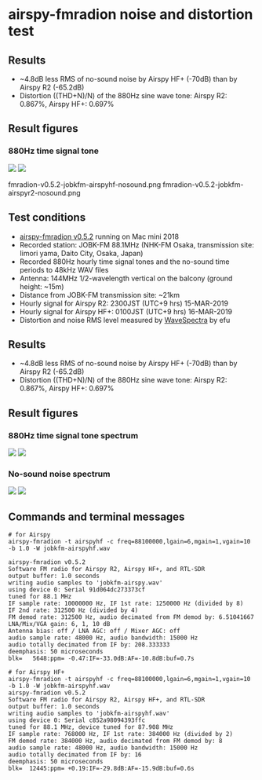# airspy-fmradion noise and distortion test

## Results

* ~4.8dB less RMS of no-sound noise by Airspy HF+ (-70dB) than by Airspy R2 (-65.2dB)
* Distortion ((THD+N)/N) of the 880Hz sine wave tone: Airspy R2: 0.867%, Airspy HF+: 0.697%

## Result figures

### 880Hz time signal tone

![](fmradion-v0.5.2-jobkfm-airspyr2-880Hz.png)
![](fmradion-v0.5.2-jobkfm-airspyhf-880Hz.png)

fmradion-v0.5.2-jobkfm-airspyhf-nosound.png
fmradion-v0.5.2-jobkfm-airspyr2-nosound.png



## Test conditions

* [airspy-fmradion v0.5.2](https://github.com/jj1bdx/airspy-fmradion/tree/v0.5.2) running on Mac mini 2018
* Recorded station: JOBK-FM 88.1MHz (NHK-FM Osaka, transmission site: Iimori yama, Daito City, Osaka, Japan)
* Recorded 880Hz hourly time signal tones and the no-sound time periods to 48kHz WAV files
* Antenna: 144MHz 1/2-wavelength vertical on the balcony (ground height: ~15m)
* Distance from JOBK-FM transmission site: ~21km 
* Hourly signal for Airspy R2: 2300JST (UTC+9 hrs) 15-MAR-2019
* Hourly signal for Airspy HF+: 0100JST (UTC+9 hrs) 16-MAR-2019
* Distortion and noise RMS level measured by [WaveSpectra](http://efu.jp.net/soft/ws/ws.html) by efu

## Results

* ~4.8dB less RMS of no-sound noise by Airspy HF+ (-70dB) than by Airspy R2 (-65.2dB)
* Distortion ((THD+N)/N) of the 880Hz sine wave tone: Airspy R2: 0.867%, Airspy HF+: 0.697%

## Result figures

### 880Hz time signal tone spectrum

![](fmradion-v0.5.2-jobkfm-airspyr2-880Hz.png)
![](fmradion-v0.5.2-jobkfm-airspyhf-880Hz.png)

### No-sound noise spectrum

![](fmradion-v0.5.2-jobkfm-airspyr2-nosound.png)
![](fmradion-v0.5.2-jobkfm-airspyhf-nosound.png)

## Commands and terminal messages

```
# for Airspy
airspy-fmradion -t airspyhf -c freq=88100000,lgain=6,mgain=1,vgain=10 -b 1.0 -W jobkfm-airspyhf.wav

airspy-fmradion v0.5.2
Software FM radio for Airspy R2, Airspy HF+, and RTL-SDR
output buffer: 1.0 seconds
writing audio samples to 'jobkfm-airspy.wav'
using device 0: Serial 91d064dc273373cf
tuned for 88.1 MHz
IF sample rate: 10000000 Hz, IF 1st rate: 1250000 Hz (divided by 8)
IF 2nd rate: 312500 Hz (divided by 4)
FM demod rate: 312500 Hz, audio decimated from FM demod by: 6.51041667
LNA/Mix/VGA gain: 6, 1, 10 dB
Antenna bias: off / LNA AGC: off / Mixer AGC: off
audio sample rate: 48000 Hz, audio bandwidth: 15000 Hz
audio totally decimated from IF by: 208.333333
deemphasis: 50 microseconds
blk=   5648:ppm= -0.47:IF=-33.0dB:AF=-10.8dB:buf=0.7s

# for Airspy HF+
airspy-fmradion -t airspyhf -c freq=88100000,lgain=6,mgain=1,vgain=10 -b 1.0 -W jobkfm-airspyhf.wav
airspy-fmradion v0.5.2
Software FM radio for Airspy R2, Airspy HF+, and RTL-SDR
output buffer: 1.0 seconds
writing audio samples to 'jobkfm-airspyhf.wav'
using device 0: Serial c852a98094393ffc
tuned for 88.1 MHz, device tuned for 87.908 MHz
IF sample rate: 768000 Hz, IF 1st rate: 384000 Hz (divided by 2)
FM demod rate: 384000 Hz, audio decimated from FM demod by: 8
audio sample rate: 48000 Hz, audio bandwidth: 15000 Hz
audio totally decimated from IF by: 16
deemphasis: 50 microseconds
blk=  12445:ppm= +0.19:IF=-29.8dB:AF=-15.9dB:buf=0.6s
```
